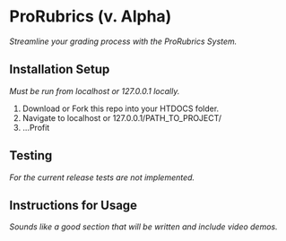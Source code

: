 # ProRubrics (v. Alpha)
_Streamline your grading process with the ProRubrics System._

## Installation Setup

_Must be run from localhost or 127.0.0.1 locally._

1. Download or Fork this repo into your HTDOCS folder.
2. Navigate to localhost or 127.0.0.1/PATH_TO_PROJECT/
3. ...Profit

## Testing
_For the current release tests are not implemented._

## Instructions for Usage
_Sounds like a good section that will be written and include video demos._